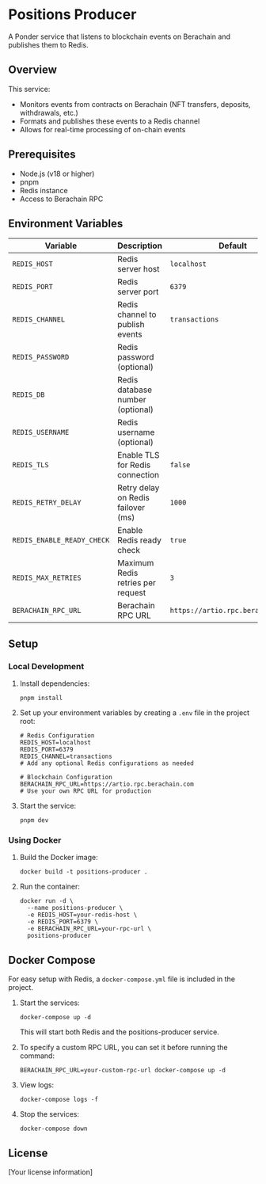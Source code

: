# Positions Producer

A Ponder service that listens to blockchain events on Berachain and publishes them to Redis.

## Overview

This service:

- Monitors events from contracts on Berachain (NFT transfers, deposits, withdrawals, etc.)
- Formats and publishes these events to a Redis channel
- Allows for real-time processing of on-chain events

## Prerequisites

- Node.js (v18 or higher)
- pnpm
- Redis instance
- Access to Berachain RPC

## Environment Variables

| Variable                   | Description                        | Default                           |
| -------------------------- | ---------------------------------- | --------------------------------- |
| `REDIS_HOST`               | Redis server host                  | `localhost`                       |
| `REDIS_PORT`               | Redis server port                  | `6379`                            |
| `REDIS_CHANNEL`            | Redis channel to publish events    | `transactions`                    |
| `REDIS_PASSWORD`           | Redis password (optional)          |                                   |
| `REDIS_DB`                 | Redis database number (optional)   |                                   |
| `REDIS_USERNAME`           | Redis username (optional)          |                                   |
| `REDIS_TLS`                | Enable TLS for Redis connection    | `false`                           |
| `REDIS_RETRY_DELAY`        | Retry delay on Redis failover (ms) | `1000`                            |
| `REDIS_ENABLE_READY_CHECK` | Enable Redis ready check           | `true`                            |
| `REDIS_MAX_RETRIES`        | Maximum Redis retries per request  | `3`                               |
| `BERACHAIN_RPC_URL`        | Berachain RPC URL                  | `https://artio.rpc.berachain.com` |

## Setup

### Local Development

1. Install dependencies:

   ```
   pnpm install
   ```

2. Set up your environment variables by creating a `.env` file in the project root:

   ```
   # Redis Configuration
   REDIS_HOST=localhost
   REDIS_PORT=6379
   REDIS_CHANNEL=transactions
   # Add any optional Redis configurations as needed

   # Blockchain Configuration
   BERACHAIN_RPC_URL=https://artio.rpc.berachain.com
   # Use your own RPC URL for production
   ```

3. Start the service:
   ```
   pnpm dev
   ```

### Using Docker

1. Build the Docker image:

   ```
   docker build -t positions-producer .
   ```

2. Run the container:
   ```
   docker run -d \
     --name positions-producer \
     -e REDIS_HOST=your-redis-host \
     -e REDIS_PORT=6379 \
     -e BERACHAIN_RPC_URL=your-rpc-url \
     positions-producer
   ```

## Docker Compose

For easy setup with Redis, a `docker-compose.yml` file is included in the project.

1. Start the services:

   ```
   docker-compose up -d
   ```

   This will start both Redis and the positions-producer service.

2. To specify a custom RPC URL, you can set it before running the command:

   ```
   BERACHAIN_RPC_URL=your-custom-rpc-url docker-compose up -d
   ```

3. View logs:

   ```
   docker-compose logs -f
   ```

4. Stop the services:
   ```
   docker-compose down
   ```

## License

[Your license information]
